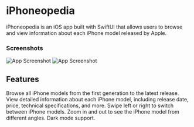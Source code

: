 # iPhoneopedia

iPhoneopedia is an iOS app built with SwiftUI that allows users to browse and view information about each iPhone model released by Apple.

### Screenshots
![App Screenshot](https://via.placeholder.com/468x300?text=App+Screenshot+Here)
![App Screenshot](https://via.placeholder.com/468x300?text=App+Screenshot+Here)

## Features
Browse all iPhone models from the first generation to the latest release.
View detailed information about each iPhone model, including release date, price, technical specifications, and more.
Swipe left or right to switch between iPhone models.
Zoom in and out to see the iPhone model from different angles.
Dark mode support.
